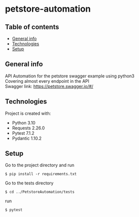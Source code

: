 # petstore-automation
## Table of contents
* [General info](#general-info)
* [Technologies](#technologies)
* [Setup](#setup)

## General info
API Automation for the petstore swagger example using python3<br />
Covering almost every endpoint in the API <br />
Swagger link: https://petstore.swagger.io/#/ <br />

## Technologies
Project is created with:
* Python 3.10
* Requests 2.26.0
* Pytest 7.1.2
* Pydantic 1.10.2

## Setup
Go to the project directory and run
```
$ pip install -r requirements.txt
```
Go to the tests directory
```
$ cd ../PetstoreAutomation/tests
```
run
```
$ pytest
```
